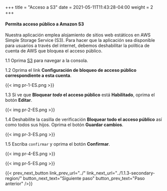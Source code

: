 +++
title = "Acceso a S3"
date =  2021-05-11T11:43:28-04:00
weight = 2
+++

#### Permita acceso público a Amazon S3

Nuestra aplicación emplea alojamiento de sitios web estáticos en AWS Simple Storage Service (S3). Para hacer que la aplicación sea disponible para usuarios a través del internet, debemos deshabilitar la política de cuenta de AWS que bloquea el acceso público.

1.1 Oprima [S3](https://console.aws.amazon.com/s3/home?region=us-east-1#/) para navegar a la consola.

1.2 Oprima el link **Configuración de bloqueo de acceso público correspondiente a esta cuenta**.

{{< img pr-1-ES.png >}}

1.3 Si ve que **Bloquear *todo* el acceso público** está **Habilitado**, oprima el botón **Editar**.

{{< img pr-2-ES.png >}}

1.4 Deshabilite la casilla de verificación **Bloquear todo el acceso público** así como todos sus hijos. Oprima el botón **Guardar cambios**. 

{{< img pr-3-ES.png >}}

1.5 Escriba `confirmar` y oprima el botón **Confirmar**.

{{< img pr-4-ES.png >}}

{{< img pr-5-ES.png >}}

{{< prev_next_button link_prev_url="../" link_next_url="../1.1.3-secondary-region/" button_next_text="Siguiente paso" button_prev_text="Paso anterior" />}}
